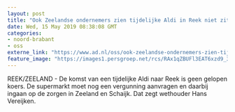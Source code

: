 ```yaml
---
layout: post
title: "Ook Zeelandse ondernemers zien tijdelijke Aldi in Reek niet zitten"
date: Wed, 15 May 2019 08:38:08 GMT
categories: 
- noord-brabant 
- oss 
externe_link: "https://www.ad.nl/oss/ook-zeelandse-ondernemers-zien-tijdelijke-aldi-in-reek-niet-zitten~a81c91ea/"
feature_image: "https://images1.persgroep.net/rcs/RAx1qZBUFl3EAT6xzd9_3i24B1c/diocontent/116609750/_fitwidth/400/?appId=21791a8992982cd8da851550a453bd7f&quality=0.7"
---
```


REEK/ZEELAND - De komst van een tijdelijke Aldi naar Reek is geen gelopen koers. De supermarkt moet nog een vergunning aanvragen en daarbij ingaan op de zorgen in Zeeland en Schaijk. Dat zegt wethouder Hans Vereijken.
